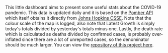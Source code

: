 This little dashboard aims to present some useful stats about the COVID-19 pandemic. This data is updated daily and it is based on the [Pomber API](https://github.com/pomber/covid19) which itself obtains it directly from [Johns Hopkins CSSE](https://github.com/CSSEGISandData/COVID-19). Note that the colour scale of the map is logged, also note that Latest Growth is simply today's totals divided by yesterday's totals minus one. Lastly, the death rate which is calculated as deaths divided by confirmed cases, is probably over-inflated since there are a lot of unreported cases, so the denominator should be much larger. You can view the [repository of this project here](https://github.com/ivan-rivera/covid19).  